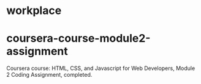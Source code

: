 # workplace
# coursera-course-module2-assignment
Coursera course: HTML, CSS, and Javascript for Web Developers, Module 2 Coding Assignment, completed.
